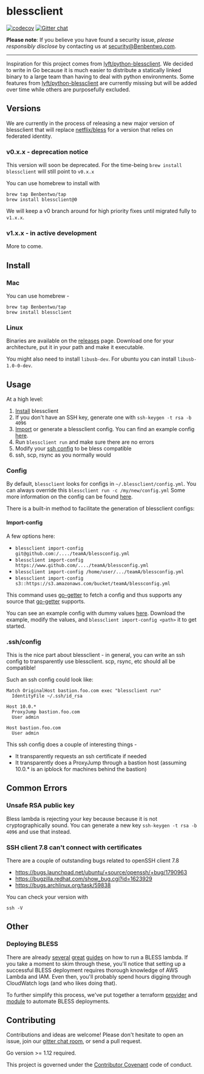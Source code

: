 # blessclient
[![codecov](https://codecov.io/gh/Benbentwo/blessclient/branch/master/graph/badge.svg)](https://codecov.io/gh/Benbentwo/blessclient) [![Gitter chat](https://badges.gitter.im/gitterHQ/gitter.png)](https://gitter.im/Benbentwo/blessclient)

**Please note**: If you believe you have found a security issue, _please responsibly disclose_ by contacting us at [security@Benbentwo.com](mailto:security@Benbentwo.com).

----

Inspiration for this project comes from [lyft/python-blessclient](https://github.com/lyft/python-blessclient).
We decided to write in Go because it is much easier to distribute a statically linked binary to a large team than having to deal with python environments. Some features from [lyft/python-blessclient](https://github.com/lyft/python-blessclient) are currently missing but will be added over time while others are purposefully excluded.

## Versions
We are currently in the process of releasing a new major version of blessclient that will replace [netflix/bless](https://github.com/Netflix/bless) for a version that relies on federated identity.

### v0.x.x - deprecation notice
This version will soon be deprecated.
For the time-being `brew install blessclient` will still point to `v0.x.x`

You can use homebrew to install with
```
brew tap Benbentwo/tap
brew install blessclient@0
```

We will keep a v0 branch around for high priority fixes until migrated fully to `v1.x.x`.

### v1.x.x - in active development
More to come.

## Install

### Mac

You can use homebrew -

```
brew tap Benbentwo/tap
brew install blessclient
```

### Linux
Binaries are available on the [releases](https://github.com/Benbentwo/blessclient/releases) page. Download one for your architecture, put it in your path and make it executable.

You might also need to install `libusb-dev`. For ubuntu you can install `libusb-1.0-0-dev`.

## Usage

At a high level:
1. [Install](#install) blessclient
1. If you don't have an SSH key, generate one with `ssh-keygen -t rsa -b 4096`
1. [Import](#import-config) or generate a blessclient config. You can find an example config [here](examples/config.yml).
1. Run `blessclient run` and make sure there are no errors
1. Modify your [ssh config](#sshconfig) to be bless compatible
1. ssh, scp, rsync as you normally would

### Config

By default, `blessclient` looks for configs in `~/.blessclient/config.yml`. You can always override this `blessclient run -c /my/new/config.yml`
Some more information on the config can be found [here](pkg/config/config.go).

There is a built-in method to facilitate the generation of blessclient configs:

#### Import-config

A few options here:
- `blessclient import-config git@github.com:/..../teamA/blessconfig.yml`
- `blessclient import-config https://www.github.com/..../teamA/blessconfig.yml`
- `blessclient import-config /home/user/.../teamA/blessconfig.yml`
- `blessclient import-config s3::https://s3.amazonaws.com/bucket/teamA/blessconfig.yml`

This command uses [go-getter](https://github.com/hashicorp/go-getter) to fetch a config and thus supports any source that [go-getter](https://github.com/hashicorp/go-getter#supported-protocols-and-detectors) supports.

You can see an example config with dummy values [here](examples/config.yml). Download the example, modify the values, and `blessclient import-config <path>` it to get started.

### .ssh/config

This is the nice part about blessclient - in general, you can write an ssh config to transparently use blessclient. scp, rsync, etc should all be compatible!

Such an ssh config could look like:

```
Match OriginalHost bastion.foo.com exec "blessclient run"
  IdentityFile ~/.ssh/id_rsa

Host 10.0.*
  ProxyJump bastion.foo.com
  User admin

Host bastion.foo.com
  User admin
```

This ssh config does a couple of interesting things -

- It transparently requests an ssh certificate if needed
- It transparently does a ProxyJump through a bastion host (assuming 10.0.* is an ipblock for machines behind the bastion)

## Common Errors

### Unsafe RSA public key
Bless lambda is rejecting your key because because it is not cryptographically sound. You can generate a new key `ssh-keygen -t rsa -b 4096` and use that instead.

### SSH client 7.8 can't connect with certificates
There are a couple of outstanding bugs related to openSSH client 7.8
- https://bugs.launchpad.net/ubuntu/+source/openssh/+bug/1790963
- https://bugzilla.redhat.com/show_bug.cgi?id=1623929
- https://bugs.archlinux.org/task/59838

You can check your version with
```
ssh -V
```

## Other
### Deploying BLESS
There are already [several](https://github.com/lyft/python-blessclient#run-a-bless-lambda-in-aws) [great](http://marcyoung.us/post/bless-part1/) [guides](https://www.tastycidr.net/a-practical-guide-to-deploying-netflixs-bless-certificate-authority/) on how to run a BLESS lambda. If you take a moment to skim through these, you'll notice that setting up a successful BLESS deployment requires thorough knowledge of AWS Lambda and IAM. Even then, you'll probably spend hours digging through CloudWatch logs (and who likes doing that).

To further simplify this process, we've put together a terraform [provider](https://github.com/Benbentwo/terraform-provider-bless) and [module](https://github.com/Benbentwo/cztack/tree/master/bless-ca) to automate BLESS deployments.

## Contributing
Contributions and ideas are welcome! Please don't hesitate to open an issue, join our [gitter chat room](https://gitter.im/Benbentwo/blessclient), or send a pull request.

Go version >= 1.12 required.

This project is governed under the [Contributor Covenant](https://www.contributor-covenant.org/version/1/4/code-of-conduct) code of conduct.
